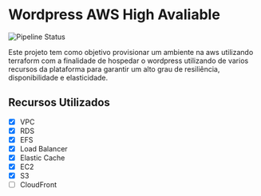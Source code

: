 # Wordpress AWS High Avaliable

![Pipeline Status](https://github.com/juam-sv/wordpress-aws-ha/actions/workflows/terraform.yml/badge.svg) 

Este projeto tem como objetivo provisionar um ambiente na aws utilizando terraform com a finalidade de hospedar o wordpress utilizando de varios recursos da plataforma para garantir um alto grau de resiliência, disponibilidade e elasticidade.

## Recursos Utilizados
- [x] VPC
- [x] RDS
- [x] EFS
- [x] Load Balancer
- [x] Elastic Cache
- [x] EC2
- [x] S3
- [ ] CloudFront